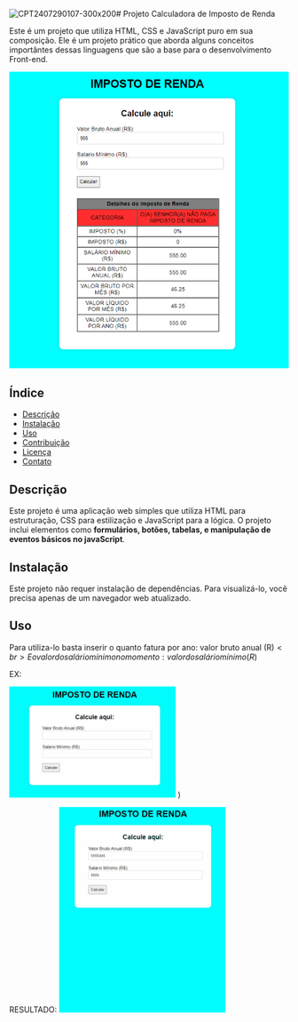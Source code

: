 ![CPT2407290107-300x200](https://github.com/user-attachments/assets/0756448d-ad6b-4562-9e2b-9111339fe156)# Projeto Calculadora de Imposto de Renda

Este é um projeto que utiliza HTML, CSS e JavaScript puro em sua composição. 
Ele é um projeto prático que aborda alguns conceitos importântes dessas linguagens
que são a base para o desenvolvimento Front-end.

![Imagem da Aplicação Gerando um Relatório](assets/imagemProjetoImpostoDeRenda.png)


## Índice

- [Descrição](#descrição)
- [Instalação](#instalação)
- [Uso](#uso)
- [Contribuição](#contribuição)
- [Licença](#licença)
- [Contato](#contato)

## Descrição

Este projeto é uma aplicação web simples que utiliza HTML para estruturação, CSS para estilização e JavaScript para a lógica. O projeto inclui elementos como **formulários, botões, tabelas, e manipulação de eventos básicos no javaScript**.

## Instalação

Este projeto não requer instalação de dependências. Para visualizá-lo, você precisa apenas de um navegador web atualizado.

## Uso

Para utiliza-lo basta inserir o quanto fatura por ano: valor bruto anual (R$) <br>
E o valor do salário mínimo no momento: valor do salário mínimo (R$)

EX:

![Gif de Inserção de valores](assets/CPT2407290107-300x200.gif)
)

RESULTADO:
![Reultado do projeto](assets/CPT2407290127-300x370.gif)

